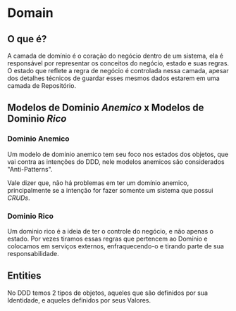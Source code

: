 # Domain

## O que é?
A camada de domínio é o coração do negócio dentro de um sistema, ela é responsável por representar os conceitos do negócio, estado e suas regras. O estado que reflete a regra de negócio é controlada nessa camada, apesar dos detalhes técnicos de guardar esses mesmos dados estarem em uma camada de Repositório.

## Modelos de Dominio _Anemico_ x Modelos de Dominio _Rico_

### Dominio Anemico
Um modelo de dominio anemico tem seu foco nos estados dos objetos, que vai contra as intenções do DDD, nele modelos anemicos são considerados "Anti-Patterns".

Vale dizer que, não há problemas em ter um domínio anemico, principalmente se a intenção for fazer somente um sistema que possui _CRUDs_.

### Dominio Rico
Um dominio rico é a ideia de ter o controle do negócio, e não apenas o estado. Por vezes tiramos essas regras que pertencem ao Domínio e colocamos em serviços externos, enfraquecendo-o e tirando parte de sua responsabilidade.


## Entities

No DDD temos 2 tipos de objetos, aqueles que são definidos por sua Identidade, e aqueles definidos por seus Valores.


